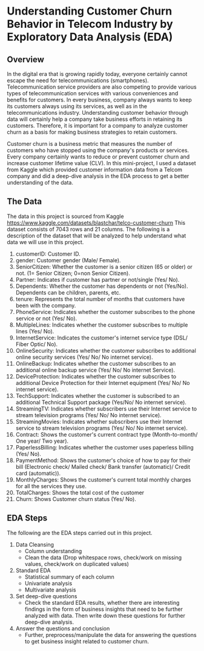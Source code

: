 # Understanding Customer Churn Behavior in Telecom Industry by Exploratory Data Analysis (EDA)

## Overview
In the digital era that is growing rapidly today, everyone certainly cannot escape the need for telecommunications (smartphones). Telecommunication service providers are also competing to provide various types of telecommunication services with various conveniences and benefits for customers. In every business,  company always wants to keep its customers always using its services, as well as in the telecommunications industry. Understanding customer behavior through data will certainly help a company take business efforts in retaining its customers. Therefore, it is important for a company to analyze customer churn as a basis for making business strategies to retain customers.

Customer churn is a business metric that measures the number of customers who have stopped using the company's products or services. Every company certainly wants to reduce or prevent customer churn and increase customer lifetime value (CLV). In this mini-project, I used a dataset from Kaggle which provided customer information data from a Telcom company and did a deep-dive analysis in the EDA process to get a better understanding of the data.


## The Data
The data in this project is sourced from Kaggle https://www.kaggle.com/datasets/blastchar/telco-customer-churn
This dataset consists of 7043 rows and 21 columns. The following is a description of the dataset that will be analyzed to help understand what data we will use in this project.
1. customerID: Customer ID.
2. gender: Customer gender (Male/ Female).
3. SeniorCitizen: Whether the customer is a senior citizen (65 or older) or not. (1= Senior Citizen; 0=non Senior Citizen).
4. Partner: Indicates if customer has partner or not/single (Yes/ No).
5. Dependents: Whether the customer has dependents or not (Yes/No). Dependents can be children, parents, etc.
6. tenure: Represents the total number of months that customers have been with the company.
7. PhoneService: Indicates whether the customer subscribes to the phone service or not (Yes/ No).
8. MultipleLines: Indicates whether the customer subscribes to multiple lines (Yes/ No).
9. InternetService: Indicates the customer's internet service type (DSL/ Fiber Optic/ No).
10. OnlineSecurity: Indicates whether the customer subscribes to additional online security services (Yes/ No/ No internet service).
11. OnlineBackup: Indicates whether the customer subscribes to an additional online backup service (Yes/ No/ No internet Service).
12. DeviceProtection: Indicates whether the customer subscribes to additional Device Protection for their Internet equipment (Yes/ No/ No internet service).
13. TechSupport: Indicates whether the customer is subscribed to an additional Technical Support package (Yes/No/ No internet service).
14. StreamingTV: Indicates whether subscribers use their Internet service to stream television programs (Yes/ No/ No internet service).
15. StreamingMovies: Indicates whether subscribers use their Internet service to stream television programs (Yes/ No/ No internet service).
16. Contract: Shows the customer's current contract type (Month-to-month/ One year/ Two year).
17. PaperlessBilling: Indicates whether the customer uses paperless billing (Yes/ No).
18. PaymentMethod: Shows the customer's choice of how to pay for their bill (Electronic check/ Mailed check/ Bank transfer (automatic)/ Credit card (automatic)).
19. MonthlyCharges: Shows the customer's current total monthly charges for all the services they use.
20. TotalCharges: Shows the total cost of the customer
21. Churn: Shows Customer churn status (Yes/ No).

## EDA Steps
The following are the EDA steps carried out in this project.
1. Data Cleansing
   - Column understanding
   - Clean the data (Drop whitespace rows, check/work on missing values, check/work on duplicated values)
2. Standard EDA
   - Statistical summary of each column
   - Univariate analysis
   - Multivariate analysis
3. Set deep-dive questions
   - Check the standard EDA results, whether there are interesting findings in the form of business insights that need to be further analyzed with data. Then write down these questions for further deep-dive analysis.
4. Answer the questions and conclusion
   - Further, preprocess/manipulate the data for answering the questions to get business insight related to customer churn.
